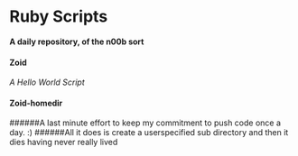 # Ruby Scripts 

**A daily repository, of the n00b sort**


#### Zoid
*A Hello World Script*

#### Zoid-homedir
######A last minute effort to keep my commitment to push code once a day. :)
######All it does is create a userspecified sub directory and then it dies having never really lived


